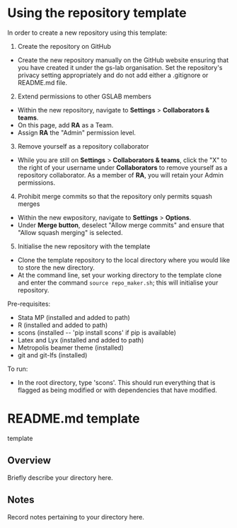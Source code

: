 Using the repository template
=============================

In order to create a new repository using this template:

1. Create the repository on GitHub
  - Create the new repository manually on the GitHub website ensuring that you have created it under the gs-lab 
organisation. Set the repository's privacy setting appropriately and do not add either a .gitignore or README.md file.

2. Extend permissions to other GSLAB members
  - Within the new repository, navigate to **Settings** > **Collaborators & teams**. 
  - On this page, add **RA** as a Team.
  - Assign **RA** the  "Admin" permission level. 

3. Remove yourself as a repository collaborator
  - While you are still on **Settings** > **Collaborators & teams**, click the "X" to the right of your username
    under **Collaborators** to remove yourself as a repository collaborator. As a member of **RA**, you will retain 
    your Admin permissions. 

4. Prohibit merge commits so that the repository only permits squash merges
  - Within the new ewpository, navigate to **Settings** > **Options**. 
  - Under **Merge button**, deselect "Allow merge commits" and ensure that "Allow squash merging" is selected. 

5. Initialise the new repository with the template
  - Clone the template repository to the local directory where you would like to store the new directory.
  - At the command line, set your working directory to the template clone and enter the command 
    `source repo_maker.sh`; this will initialise your repository. 


Pre-requisites:
 - Stata MP (installed and added to path)
 - R (installed and added to path)
 - scons (installed -- 'pip install scons' if pip is available)
 - Latex and Lyx (installed and added to path)
 - Metropolis beamer theme (installed)
 - git and git-lfs (installed)


To run:
 - In the root directory, type 'scons'. This should run everything that is flagged as being modified or with dependencies that have modified.


README.md template
==================

template

Overview
--------

Briefly describe your directory here. 

Notes
-----

Record notes pertaining to your directory here. 
